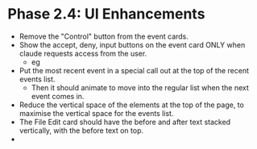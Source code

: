 # Phase 2.4: UI Enhancements

- Remove the "Control" button from the event cards.
- Show the accept, deny, input buttons on the event card ONLY when claude requests access from the user.
  - eg
- Put the most recent event in a special call out at the top of the recent events list.
  - Then it should animate to move into the regular list when the next event comes in.
- Reduce the vertical space of the elements at the top of the page, to maximise the vertical space for the events list.
- The File Edit card should have the before and after text stacked vertically, with the before text on top.
- 